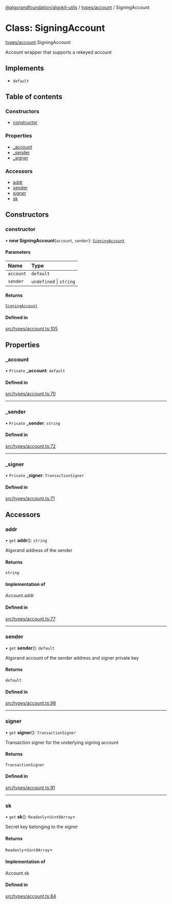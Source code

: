 [@algorandfoundation/algokit-utils](../README.md) / [types/account](../modules/types_account.md) / SigningAccount

# Class: SigningAccount

[types/account](../modules/types_account.md).SigningAccount

Account wrapper that supports a rekeyed account

## Implements

- `default`

## Table of contents

### Constructors

- [constructor](types_account.SigningAccount.md#constructor)

### Properties

- [\_account](types_account.SigningAccount.md#_account)
- [\_sender](types_account.SigningAccount.md#_sender)
- [\_signer](types_account.SigningAccount.md#_signer)

### Accessors

- [addr](types_account.SigningAccount.md#addr)
- [sender](types_account.SigningAccount.md#sender)
- [signer](types_account.SigningAccount.md#signer)
- [sk](types_account.SigningAccount.md#sk)

## Constructors

### constructor

• **new SigningAccount**(`account`, `sender`): [`SigningAccount`](types_account.SigningAccount.md)

#### Parameters

| Name | Type |
| :------ | :------ |
| `account` | `default` |
| `sender` | `undefined` \| `string` |

#### Returns

[`SigningAccount`](types_account.SigningAccount.md)

#### Defined in

[src/types/account.ts:105](https://github.com/algorandfoundation/algokit-utils-ts/blob/main/src/types/account.ts#L105)

## Properties

### \_account

• `Private` **\_account**: `default`

#### Defined in

[src/types/account.ts:70](https://github.com/algorandfoundation/algokit-utils-ts/blob/main/src/types/account.ts#L70)

___

### \_sender

• `Private` **\_sender**: `string`

#### Defined in

[src/types/account.ts:72](https://github.com/algorandfoundation/algokit-utils-ts/blob/main/src/types/account.ts#L72)

___

### \_signer

• `Private` **\_signer**: `TransactionSigner`

#### Defined in

[src/types/account.ts:71](https://github.com/algorandfoundation/algokit-utils-ts/blob/main/src/types/account.ts#L71)

## Accessors

### addr

• `get` **addr**(): `string`

Algorand address of the sender

#### Returns

`string`

#### Implementation of

Account.addr

#### Defined in

[src/types/account.ts:77](https://github.com/algorandfoundation/algokit-utils-ts/blob/main/src/types/account.ts#L77)

___

### sender

• `get` **sender**(): `default`

Algorand account of the sender address and signer private key

#### Returns

`default`

#### Defined in

[src/types/account.ts:98](https://github.com/algorandfoundation/algokit-utils-ts/blob/main/src/types/account.ts#L98)

___

### signer

• `get` **signer**(): `TransactionSigner`

Transaction signer for the underlying signing account

#### Returns

`TransactionSigner`

#### Defined in

[src/types/account.ts:91](https://github.com/algorandfoundation/algokit-utils-ts/blob/main/src/types/account.ts#L91)

___

### sk

• `get` **sk**(): `Readonly`\<`Uint8Array`\>

Secret key belonging to the signer

#### Returns

`Readonly`\<`Uint8Array`\>

#### Implementation of

Account.sk

#### Defined in

[src/types/account.ts:84](https://github.com/algorandfoundation/algokit-utils-ts/blob/main/src/types/account.ts#L84)
